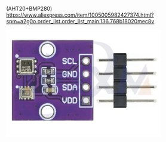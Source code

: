 (AHT20+BMP280)
https://www.aliexpress.com/item/1005005982427374.html?spm=a2g0o.order_list.order_list_main.136.768b18020mec8v

![](../../img/Screenshot%202024-07-21%20at%2018.17.28.png)